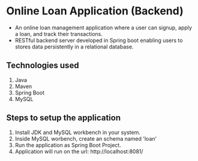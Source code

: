 # Online Loan Application (Backend)

- An online loan management application where a user can signup, apply a loan, and track their transactions.
- RESTful backend server developed in Spring boot enabling users to stores data persistently in a relational database.

## Technologies used
1. Java
2. Maven
3. Spring Boot
4. MySQL

## Steps to setup the application
1. Install JDK and MySQL workbench in your system.
2. Inside MySQL worbench, create an schema named 'loan'
3. Run the application as Spring Boot Project.
4. Application will run on the url: http://localhost:8081/
